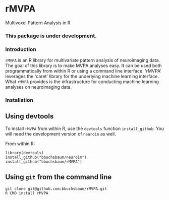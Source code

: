 
rMVPA
=====

Multivoxel Pattern Analysis in R

### This package is under development.

### Introduction

`rMVPA` is an R library for multivariate pattern analysis of neuroimaging data. The goal of this library is to make MVPA analyses easy. It can be used both programmatically from within R or using a command line interface. 'rMVPA' leverages the 'caret' library for the underlying machine learning interface. What `rMVPA` provides is the infrastructure for conducting machine learning analyses on neuroimaging data. 

### Installation

## Using devtools

To install `rMVPA` from within R, use the `devtools` function `install_github`. You will need the development version of `neuroim` as well.

From within R:

```
library(devtools)
install_github("bbuchsbaum/neuroim")
install_github("bbuchsbaum/rMVPA")
```

## Using `git` from the command line

```
git clone git@github.com:bbuchsbaum/rMVPA.git
R CMD install rMVPA
```

